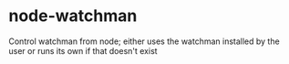 # node-watchman
Control watchman from node; either uses the watchman installed by the user or runs its own if that doesn't exist
